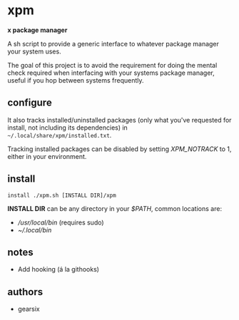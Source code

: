 # xpm

**x package manager**

A sh script to provide a generic interface to whatever package manager your system uses.

The goal of this project is to avoid the requirement for doing the mental check required when interfacing with your systems package manager, useful if you hop between systems frequently.


## configure

It also tracks installed/uninstalled packages (only what you've requested for install, not including its dependencies) in `~/.local/share/xpm/installed.txt`.

Tracking installed packages can be disabled by setting *XPM_NOTRACK* to 1, either in your environment.


## install

`install ./xpm.sh [INSTALL DIR]/xpm`

**INSTALL DIR** can be any directory in your *$PATH*, common locations are:

- */usr/local/bin* (requires sudo)
- *~/.local/bin*


## notes

- Add hooking (á la githooks)


## authors

- gearsix
